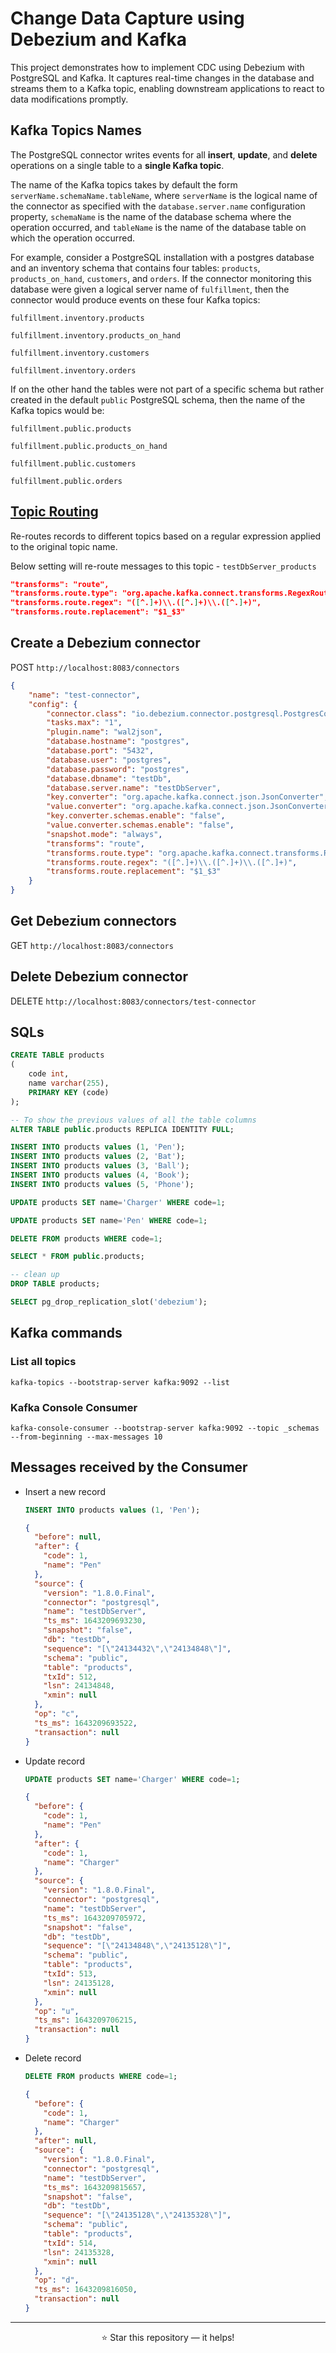 # Change Data Capture using Debezium and Kafka

This project demonstrates how to implement CDC using Debezium with PostgreSQL and Kafka.
It captures real-time changes in the database and streams them to a Kafka topic, enabling downstream applications to react to data modifications promptly.

## Kafka Topics Names
The PostgreSQL connector writes events for all **insert**, **update**, and **delete** operations on a single table to a **single Kafka topic**.

The name of the Kafka topics takes by default the form `serverName.schemaName.tableName`, where `serverName` is the logical name of the connector as specified with the `database.server.name` configuration property, `schemaName` is the name of the database schema where the operation occurred, and `tableName` is the name of the database table on which the operation occurred.

For example, consider a PostgreSQL installation with a postgres database and an inventory schema that contains four tables: `products`, `products_on_hand`, `customers`, and `orders`. If the connector monitoring this database were given a logical server name of `fulfillment`, then the connector would produce events on these four Kafka topics:

```
fulfillment.inventory.products

fulfillment.inventory.products_on_hand

fulfillment.inventory.customers

fulfillment.inventory.orders
```

If on the other hand the tables were not part of a specific schema but rather created in the default `public` PostgreSQL schema, then the name of the Kafka topics would be:

```
fulfillment.public.products

fulfillment.public.products_on_hand

fulfillment.public.customers

fulfillment.public.orders
```

## [Topic Routing](https://debezium.io/documentation/reference/stable/transformations/topic-routing.html "Topic Routing")

Re-routes records to different topics based on a regular expression applied to the original topic name.

Below setting will re-route messages to this topic - `testDbServer_products`

```json
"transforms": "route",
"transforms.route.type": "org.apache.kafka.connect.transforms.RegexRouter",
"transforms.route.regex": "([^.]+)\\.([^.]+)\\.([^.]+)",
"transforms.route.replacement": "$1_$3"
```


## Create a Debezium connector

POST `http://localhost:8083/connectors`

```json
{
    "name": "test-connector",
    "config": {
        "connector.class": "io.debezium.connector.postgresql.PostgresConnector",
        "tasks.max": "1",
        "plugin.name": "wal2json",
        "database.hostname": "postgres",
        "database.port": "5432",
        "database.user": "postgres",
        "database.password": "postgres",
        "database.dbname": "testDb",
        "database.server.name": "testDbServer",
        "key.converter": "org.apache.kafka.connect.json.JsonConverter",
        "value.converter": "org.apache.kafka.connect.json.JsonConverter",
        "key.converter.schemas.enable": "false",
        "value.converter.schemas.enable": "false",
        "snapshot.mode": "always",
        "transforms": "route",
        "transforms.route.type": "org.apache.kafka.connect.transforms.RegexRouter",
        "transforms.route.regex": "([^.]+)\\.([^.]+)\\.([^.]+)",
        "transforms.route.replacement": "$1_$3"
    }
}
```


## Get Debezium connectors

GET `http://localhost:8083/connectors`


## Delete Debezium connector

DELETE `http://localhost:8083/connectors/test-connector`


## SQLs

```sql
CREATE TABLE products
(
    code int,
    name varchar(255),
    PRIMARY KEY (code)
);

-- To show the previous values of all the table columns
ALTER TABLE public.products REPLICA IDENTITY FULL;

INSERT INTO products values (1, 'Pen');
INSERT INTO products values (2, 'Bat');
INSERT INTO products values (3, 'Ball');
INSERT INTO products values (4, 'Book');
INSERT INTO products values (5, 'Phone');

UPDATE products SET name='Charger' WHERE code=1;

UPDATE products SET name='Pen' WHERE code=1;

DELETE FROM products WHERE code=1;

SELECT * FROM public.products;

-- clean up
DROP TABLE products;

SELECT pg_drop_replication_slot('debezium');
```

## Kafka commands

### List all topics

```
kafka-topics --bootstrap-server kafka:9092 --list
```

### Kafka Console Consumer

```
kafka-console-consumer --bootstrap-server kafka:9092 --topic _schemas --from-beginning --max-messages 10
```

## Messages received by the Consumer

* Insert a new record

  ```sql
  INSERT INTO products values (1, 'Pen');
  ```

  ```json
  {
    "before": null,
    "after": {
      "code": 1,
      "name": "Pen"
    },
    "source": {
      "version": "1.8.0.Final",
      "connector": "postgresql",
      "name": "testDbServer",
      "ts_ms": 1643209693230,
      "snapshot": "false",
      "db": "testDb",
      "sequence": "[\"24134432\",\"24134848\"]",
      "schema": "public",
      "table": "products",
      "txId": 512,
      "lsn": 24134848,
      "xmin": null
    },
    "op": "c",
    "ts_ms": 1643209693522,
    "transaction": null
  }
  ```
* Update record

  ```sql
  UPDATE products SET name='Charger' WHERE code=1;
  ```

  ```json
  {
    "before": {
      "code": 1,
      "name": "Pen"
    },
    "after": {
      "code": 1,
      "name": "Charger"
    },
    "source": {
      "version": "1.8.0.Final",
      "connector": "postgresql",
      "name": "testDbServer",
      "ts_ms": 1643209705972,
      "snapshot": "false",
      "db": "testDb",
      "sequence": "[\"24134848\",\"24135128\"]",
      "schema": "public",
      "table": "products",
      "txId": 513,
      "lsn": 24135128,
      "xmin": null
    },
    "op": "u",
    "ts_ms": 1643209706215,
    "transaction": null
  }
  ```

* Delete record

  ```sql
  DELETE FROM products WHERE code=1;
  ```

  ```json
  {
    "before": {
      "code": 1,
      "name": "Charger"
    },
    "after": null,
    "source": {
      "version": "1.8.0.Final",
      "connector": "postgresql",
      "name": "testDbServer",
      "ts_ms": 1643209815657,
      "snapshot": "false",
      "db": "testDb",
      "sequence": "[\"24135128\",\"24135328\"]",
      "schema": "public",
      "table": "products",
      "txId": 514,
      "lsn": 24135328,
      "xmin": null
    },
    "op": "d",
    "ts_ms": 1643209816050,
    "transaction": null
  }
  ```

---
<p align="center">
  ⭐ Star this repository — it helps!
</p>

